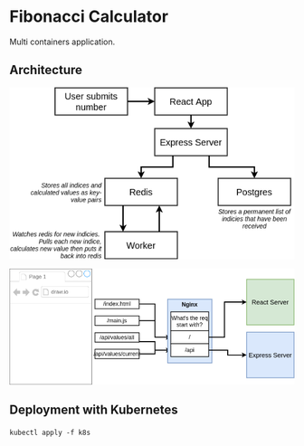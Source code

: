 # Fibonacci Calculator
Multi containers application.
## Architecture
![Diagram](./architecture.png)

![nginx](./nginx.png)

## Deployment with Kubernetes
`kubectl apply -f k8s`